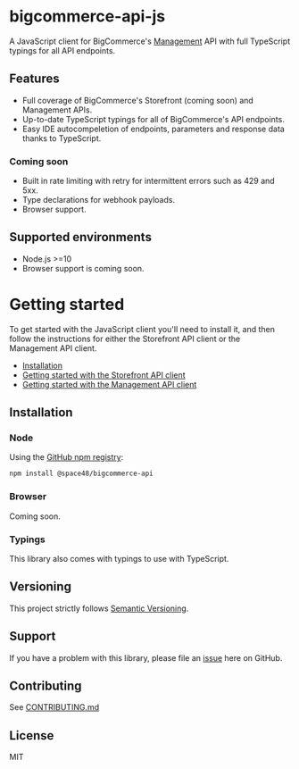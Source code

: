 # bigcommerce-api-js

A JavaScript client for BigCommerce's [Management](src/management/README.md) API with full TypeScript typings for all API endpoints.

## Features

- Full coverage of BigCommerce's Storefront (coming soon) and Management APIs.
- Up-to-date TypeScript typings for all of BigCommerce's API endpoints.
- Easy IDE autocompeletion of endpoints, parameters and response data thanks to TypeScript.

### Coming soon

- Built in rate limiting with retry for intermittent errors such as 429 and 5xx.
- Type declarations for webhook payloads.
- Browser support.

## Supported environments

- Node.js >=10
- Browser support is coming soon.

# Getting started

To get started with the JavaScript client you'll need to install it, and then follow the instructions for either the Storefront API client or the Management API client.

- [Installation](#installation)
- [Getting started with the Storefront API client](src/storefront/README.md#getting-started)
- [Getting started with the Management API client](src/management/README.md#getting-started)

## Installation

### Node

Using the [GitHub npm registry](https://docs.github.com/en/packages/working-with-a-github-packages-registry/working-with-the-npm-registry):

```sh
npm install @space48/bigcommerce-api
```

### Browser

Coming soon.

### Typings

This library also comes with typings to use with TypeScript.

## Versioning

This project strictly follows [Semantic Versioning](http://semver.org/).

## Support

If you have a problem with this library, please file an [issue](https://github.com/Space48/bigcommerce-api-js/issues/new) here on GitHub.

## Contributing

See [CONTRIBUTING.md](CONTRIBUTING.md)

## License

MIT
